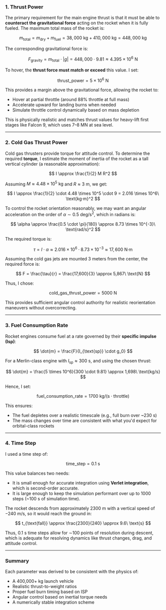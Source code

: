 ### **1. Thrust Power**

The primary requirement for the main engine thrust is that it must be able to **counteract the gravitational force** acting on the rocket when it is fully fueled. The maximum total mass of the rocket is:

$$
m_{\text{total}} = m_{\text{dry}} + m_{\text{fuel}} = 38,000\ \text{kg} + 410,000\ \text{kg} = 448,000\ \text{kg}
$$

The corresponding gravitational force is:

$$
F_{\text{gravity}} = m_{\text{total}} \cdot |g| = 448,000 \cdot 9.81 \approx 4.395 \times 10^6\ \text{N}
$$

To hover, the **thrust force must match or exceed** this value. I set:

$$
\text{thrust\_power} = 5 \times 10^6\ \text{N}
$$

This provides a margin above the gravitational force, allowing the rocket to:

- Hover at partial throttle (around 88% throttle at full mass)
- Accelerate upward for landing burns when needed
- Simulate throttle control dynamically based on mass depletion

This is physically realistic and matches thrust values for heavy-lift first stages like Falcon 9, which uses 7–8 MN at sea level.

---

### **2. Cold Gas Thrust Power**

Cold gas thrusters provide torque for attitude control. To determine the required **torque**, I estimate the moment of inertia of the rocket as a tall vertical cylinder (a reasonable approximation):

$$
I \approx \frac{1}{2} M R^2
$$

Assuming
$M \approx 4.48 \times 10^5\ \text{kg}$
and
$R \approx 3\ \text{m}$,
we get:

$$
I \approx \frac{1}{2} \cdot 4.48 \times 10^5 \cdot 9 = 2.016 \times 10^6\ \text{kg·m}^2
$$

To control the rocket orientation reasonably, we may want an angular acceleration on the order of
$\alpha \sim 0.5\ \text{deg/s}^2$,
which in radians is:

$$
\alpha \approx \frac{0.5 \cdot \pi}{180} \approx 8.73 \times 10^{-3}\ \text{rad/s}^2
$$

The required torque is:

$$
\tau = I \cdot \alpha \approx 2.016 \times 10^6 \cdot 8.73 \times 10^{-3} \approx 17,600\ \text{N·m}
$$

Assuming the cold gas jets are mounted 3 meters from the center, the required force is:

$$
F = \frac{\tau}{r} = \frac{17,600}{3} \approx 5,867\ \text{N}
$$

Thus, I chose:

$$
\text{cold\_gas\_thrust\_power} = 5000\ \text{N}
$$

This provides sufficient angular control authority for realistic reorientation maneuvers without overcorrecting.

---

### **3. Fuel Consumption Rate**

Rocket engines consume fuel at a rate governed by their **specific impulse (Isp)**:

$$
\dot{m} = \frac{F}{I_{\text{sp}} \cdot g_0}
$$

For a Merlin-class engine with
$I_{\text{sp}} \approx 300\ \text{s}$,
and using the chosen thrust:

$$
\dot{m} = \frac{5 \times 10^6}{300 \cdot 9.81} \approx 1,698\ \text{kg/s}
$$

Hence, I set:

$$
\text{fuel\_consumption\_rate} = 1700\ \text{kg} / (\text{s} \cdot \text{throttle})
$$

This ensures:

- The fuel depletes over a realistic timescale (e.g., full burn over ~230 s)
- The mass changes over time are consistent with what you'd expect for orbital-class rockets

---

### **4. Time Step**

I used a time step of:

$$
\text{time\_step} = 0.1\ \text{s}
$$

This value balances two needs:

- It is small enough for accurate integration using **Verlet integration**, which is second-order accurate.
- It is large enough to keep the simulation performant over up to 1000 steps (~100 s of simulation time).

The rocket descends from approximately 2300 m with a vertical speed of −240 m/s, so it would reach the ground in:

$$
t_{\text{fall}} \approx \frac{2300}{240} \approx 9.6\ \text{s}
$$

Thus, 0.1 s time steps allow for ∼100 points of resolution during descent, which is adequate for resolving dynamics like thrust changes, drag, and attitude control.

---

### **Summary**

Each parameter was derived to be consistent with the physics of:

- A 400,000+ kg launch vehicle
- Realistic thrust-to-weight ratios
- Proper fuel burn timing based on ISP
- Angular control based on inertial torque needs
- A numerically stable integration scheme
